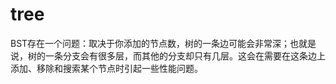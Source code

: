 # tree

BST存在一个问题：取决于你添加的节点数，树的一条边可能会非常深；也就是说，树的一条分支会有很多层，而其他的分支却只有几层。这会在需要在这条边上添加、移除和搜索某个节点时引起一些性能问题。
